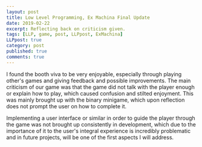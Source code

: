 ```yaml
---
layout: post
title: Low Level Programming, Ex Machina Final Update
date: 2019-02-22
excerpt: Reflecting back on criticism given.
tags: [LLP, game, post, LLPpost, ExMachina]
LLPpost: true
category: post
published: true
comments: true
---
```

I found the booth viva to be very enjoyable, especially through playing other's games and giving feedback and possible improvements. The main criticism of our game was that the game did not talk with the player enough or explain how to play, which caused confusion and stilted enjoyment. This was mainly brought up with the binary minigame, which upon reflection does not prompt the user on how to complete it. 

Implementing a user interface or similar in order to guide the player through the game was not brought up consistently in development, which due to the importance of it to the user's integral experience is incredibly problematic and in future projects, will be one of the first aspects I will address.